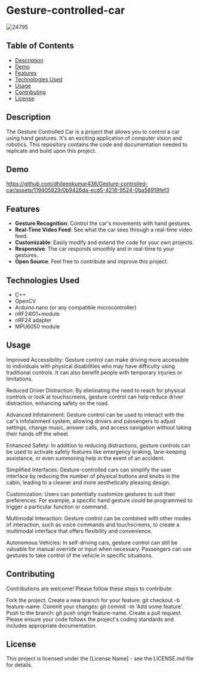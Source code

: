 # Gesture-controlled-car
![24795](https://github.com/dhileepkumar436/Gesture-controlled-car/assets/119405829/b64295d9-9382-4a74-9fb6-45b5bc0cfa94)

## Table of Contents

- [Description](#Description)
- [Demo](#demo)
- [Features](#features)
- [Technologies Used](#technologies-used)
- [Usage](#usage)
- [Contributing](#contributing)
- [License](#license)

## Description

The Gesture Controlled Car is a project that allows you to control a car using hand gestures. It's an exciting application of computer vision and robotics. This repository contains the code and documentation needed to replicate and build upon this project.

## Demo


https://github.com/dhileepkumar436/Gesture-controlled-car/assets/119405829/0b9426da-ecd5-4218-9524-0ba58919fef3



## Features

- **Gesture Recognition**: Control the car's movements with hand gestures.
- **Real-Time Video Feed**: See what the car sees through a real-time video feed.
- **Customizable**: Easily modify and extend the code for your own projects.
- **Responsive**: The car responds smoothly and in real-time to your gestures.
- **Open Source**: Feel free to contribute and improve this project.

## Technologies Used

- C++
- OpenCV
- Arduino nano (or any compatible microcontroller)
- nRF24l01+module
- nRF24 adapter
- MPU6050 module

## Usage

Improved Accessibility: Gesture control can make driving more accessible to individuals with physical disabilities who may have difficulty using traditional controls. It can also benefit people with temporary injuries or limitations.

Reduced Driver Distraction: By eliminating the need to reach for physical controls or look at touchscreens, gesture control can help reduce driver distraction, enhancing safety on the road.

Advanced Infotainment: Gesture control can be used to interact with the car's infotainment system, allowing drivers and passengers to adjust settings, change music, answer calls, and access navigation without taking their hands off the wheel.

Enhanced Safety: In addition to reducing distractions, gesture controls can be used to activate safety features like emergency braking, lane-keeping assistance, or even summoning help in the event of an accident.

Simplified Interfaces: Gesture-controlled cars can simplify the user interface by reducing the number of physical buttons and knobs in the cabin, leading to a cleaner and more aesthetically pleasing design.

Customization: Users can potentially customize gestures to suit their preferences. For example, a specific hand gesture could be programmed to trigger a particular function or command.

Multimodal Interaction: Gesture control can be combined with other modes of interaction, such as voice commands and touchscreens, to create a multimodal interface that offers flexibility and convenience.

Autonomous Vehicles: In self-driving cars, gesture control can still be valuable for manual override or input when necessary. Passengers can use gestures to take control of the vehicle in specific situations.

## Contributing
Contributions are welcome! Please follow these steps to contribute:

Fork the project.
Create a new branch for your feature: git checkout -b feature-name.
Commit your changes: git commit -m 'Add some feature'.
Push to the branch: git push origin feature-name.
Create a pull request.
Please ensure your code follows the project's coding standards and includes appropriate documentation.

## License
This project is licensed under the [License Name] - see the LICENSE.md file for details.









